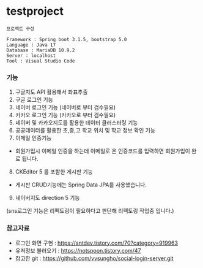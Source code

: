 # testproject

```
프로젝트 구성

Framework : Spring boot 3.1.5, bootstrap 5.0
Language : Java 17
Database : MariaDB 10.9.2
Server : localhost
Tool : Visual Studio Code
```

### 기능
1. 구글지도 API 활용해서 좌표추출
2. 구글 로그인 기능
3. 네이버 로그인 기능 (네이버로 부터 검수필요)
4. 카카오 로그인 기능 (카카오로 부터 검수필요)
5. 네이버 및 카카오지도를 활용한 데이터 클러스터링 기능 
6. 공공데이터를 활용한 초,중,고 학교 위치 및 학교 정보 확인 기능
7. 이메일 인증기능
- 회원가입시 이메일 인증을 하는데 이메일로 온 인증코드를 입력하면 회원가입이 완료 됩니다.
8. CKEditor 5 를 포함한 게시판 기능
- 게시판 CRUD기능에는 Spring Data JPA를 사용했습니다.
9. 네이버지도 direction 5 기능

(sns로그인 기능은 리펙토링이 필요하다고 판단해 리펙토링 작업중 입니다.)

### 참고자료
* 로그인 화면 구현 : <https://antdev.tistory.com/70?category=919963>
* 유저정보 불러오기 : <https://notspoon.tistory.com/47>
* 참고한 git : <https://github.com/vvsungho/social-login-server.git>
